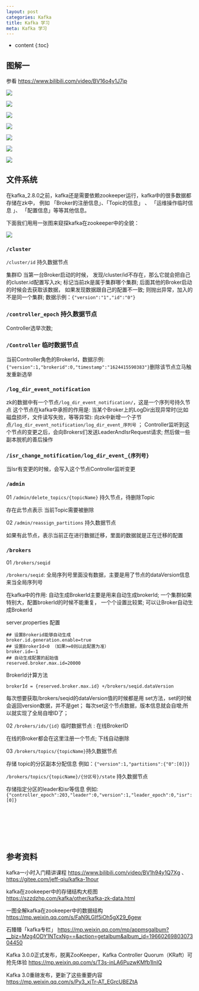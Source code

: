 ```yaml
---
layout: post
categories: Kafka
title: Kafka 学习
meta: Kafka 学习
---
```

* content
{:toc}

## 图解一

参看 <https://www.bilibili.com/video/BV16o4y1J7jp>

![]({{site.baseurl}}/images/Kafka/uTools_1695305653237.png)

![]({{site.baseurl}}/images/Kafka/uTools_1695305686406.png)

![]({{site.baseurl}}/images/Kafka/uTools_1695305732611.png)

![]({{site.baseurl}}/images/Kafka/uTools_1695305785515.png)

![]({{site.baseurl}}/images/Kafka/uTools_1695305837192.png)

![]({{site.baseurl}}/images/Kafka/uTools_1695305864979.png)

![]({{site.baseurl}}/images/Kafka/uTools_1695305892060.png)
 
## 文件系统

在kafka_2.8.0之前，kafka还是需要依赖zookeeper运行，kafka中的很多数据都存储在zk中， 
例如 「Broker的注册信息」、「Topic的信息」 、 「运维操作临时信息 」、 「配置信息」等等其他信息。

下面我们用用一张图来窥探kafka在zookeeper中的全貌：

![]({{site.baseurl}}/images/20211012/20211012113573.png)

### `/cluster`
    
`/cluster/id` 持久数据节点

集群ID 当第一台Broker启动的时候， 发现/cluster/id不存在，那么它就会把自己的cluster.id配置写入zk; 
标记当前zk是属于集群哪个集群; 后面其他的Broker启动的时候会去获取该数据， 如果发现数据跟自己的配置不一致; 
则抛出异常，加入的不是同一个集群; 数据示例：`{"version":"1","id":"0"}`

### `/controller_epoch` 持久数据节点

Controller选举次数;

### `/Controller` 临时数据节点

当前Controller角色的BrokerId，数据示例:`{"version":1,"brokerid":0,"timestamp":"1624415590383"}`删除该节点立马触发重新选举

### `/log_dir_event_notification`

zk的数据中有一个节点`/log_dir_event_notification/`，这是一个序列号持久节点 这个节点在kafka中承担的作用是: 
当某个Broker上的LogDir出现异常时(比如磁盘损坏，文件读写失败，等等异常): 
向zk中新增一个子节点`/log_dir_event_notification/log_dir_event_序列号` ；
Controller监听到这个节点的变更之后，会向Brokers们发送LeaderAndIsrRequest请求; 然后做一些副本脱机的善后操作

### `/isr_change_notification/log_dir_event_{序列号}`

当Isr有变更的时候，会写入这个节点Controller监听变更

### `/admin`

01 `/admin/delete_topics/{topicName}` 持久节点，待删除Topic

存在此节点表示 当前Topic需要被删除

02 `/admin/reassign_partitions` 持久数据节点

如果有此节点，表示当前正在进行数据迁移，里面的数据就是正在迁移的配置

### `/brokers`

01 `/brokers/seqid`

`/brokers/seqid`: 全局序列号里面没有数据，主要是用了节点的dataVersion信息来当全局序列号

在kafka中的作用: 自动生成BrokerId主要是用来自动生成brokerId; 一个集群如果特别大，配置brokerId的时候不能重复，
一个个设置比较累; 可以让Broker自动生成BrokerId

server.properties 配置
```
## 设置Brokerid能够自动生成
broker.id.generation.enable=true
## 设置BrokerId<0 （如果>=0则以此配置为准）
broker.id=-1
## 自动生成配置的起始值
reserved.broker.max.id=20000
```

BrokerId计算方法

`brokerId = {reserved.broker.max.id} +/brokers/seqid.dataVersion`

每次想要获取/brokers/seqid的dataVersion值的时候都是用 set方法，set的时候会返回version数据，并不是get；
每次set这个节点数据，版本信息就会自增;所以就实现了全局自增ID了；

02 `/brokers/ids/{id}` 临时数据节点 : 在线BrokerID

在线的Broker都会在这里注册一个节点; 下线自动删除

03 `/brokers/topics/{topicName}`持久数据节点

存储 topic的分区副本分配信息 例如：`{"version":1,"partitions":{"0":[0]}}`

`/brokers/topics/{topicName}/{分区号}/state` 持久数据节点

存储指定分区的leader和isr等信息 例如:`{"controller_epoch":203,"leader":0,"version":1,"leader_epoch":0,"isr":[0]}`






<br/><br/><br/><br/><br/>
## 参考资料

kafka一小时入门精讲课程 <https://www.bilibili.com/video/BV1h94y1Q7Xg> 、<https://gitee.com/jeff-qiu/kafka-1hour>

kafka在zookeeper中的存储结构大榄图 <https://szzdzhp.com/kafka/other/kafka-zk-data.html>

一图全解kafka在zookeeper中的数据结构 <https://mp.weixin.qq.com/s/FaN9LGIf5iOh5gX29_6gew>

石臻臻「kafka专栏」 <https://mp.weixin.qq.com/mp/appmsgalbum?__biz=Mzg4ODY1NTcxNg==&action=getalbum&album_id=1966026980307304450>

Kafka 3.0.0正式发布，脱离ZooKeeper，Kafka Controller Quorum（KRaft）可抢先体验 <https://mp.weixin.qq.com/s/T3s-inLA6PuzwKMfb1InIQ>

Kafka 3.0重磅发布，更新了这些重要内容 <https://mp.weixin.qq.com/s/Py3_xjTr-AT_EGrcUBEZtA>

